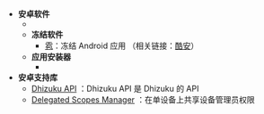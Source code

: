 <!-- # Awesome Device Owner | 令人惊叹的设备所有者 -->

- **安卓软件**
  - <ToolInfo name="Dhizuku" />
  - **冻结软件**
    - [雹](https://github.com/aistra0528/Hail)<Badge type="tip" text="开源：GPL-3.0" />：冻结 Android 应用
    （相关链接：[酷安](https://www.coolapk.com/apk/com.aistra.hail)）
  - **应用安装器**
    - <ToolInfo name="InstallerX" :badges="['需要 Dhizuku']" />
- **安卓支持库**
  - [Dhizuku API](https://github.com/iamr0s/Dhizuku-API) <Badge type="tip" text="开源：MIT" />：Dhizuku API 是 Dhizuku 的 API
  - [Delegated Scopes Manager](https://github.com/heruoxin/Delegated-Scopes-Manager) <Badge type="tip" text="开源" />：在单设备上共享设备管理员权限
